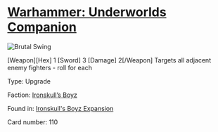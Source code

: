 # [Warhammer: Underworlds Companion](https://guidokessels.github.io/wh-underworlds)

  

![Brutal Swing](https://warhammerunderworlds.com/wp-content/uploads/sites/6/2017/12/110_ENG-Brutal-Swing.png)

[Weapon][Hex] 1 [Sword] 3 [Damage] 2[/Weapon] Targets all adjacent enemy fighters - roll for each

Type: Upgrade

Faction: [Ironskull’s Boyz](https://guidokessels.github.io/wh-underworlds/factions/ironskulls-boyz.md)

Found in: [Ironskull's Boyz Expansion](https://guidokessels.github.io/wh-underworlds/locations/ironskulls-boyz-expansion.md)

Card number: 110
